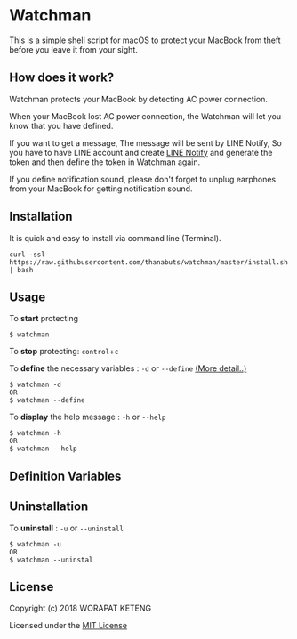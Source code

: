 # Watchman
This is a simple shell script for macOS to protect your MacBook from theft before you leave it from your sight.

## How does it work?
Watchman protects your MacBook by detecting AC power connection.

When your MacBook lost AC power connection, the Watchman will let you know that you have defined.

If you want to get a message, The message will be sent by LINE Notify, So you have to have LINE account and create [LINE Notify](https://notify-bot.line.me/en/) and generate the token and then define the token in Watchman again.

If you define notification sound, please don't forget to unplug earphones from your MacBook for getting notification sound.

## Installation
It is quick and easy to install via command line (Terminal).
```
curl -ssl https://raw.githubusercontent.com/thanabuts/watchman/master/install.sh | bash
```

## Usage
To **start** protecting
```
$ watchman
```

To **stop** protecting: `control`+`c`

To **define** the necessary variables : `-d` or `--define` [(More detail..)](https://github.com/thanabuts/watchman#definition-variables)
```
$ watchman -d
OR
$ watchman --define
```

To **display** the help message : `-h` or `--help`
```
$ watchman -h
OR
$ watchman --help
```

## Definition Variables

## Uninstallation
To **uninstall** :  `-u` or `--uninstall`
```
$ watchman -u
OR
$ watchman --uninstal
```

## License
Copyright (c) 2018 WORAPAT KETENG

Licensed under the [MIT License](https://github.com/thanabuts/watchman/blob/master/LICENSE.md)

